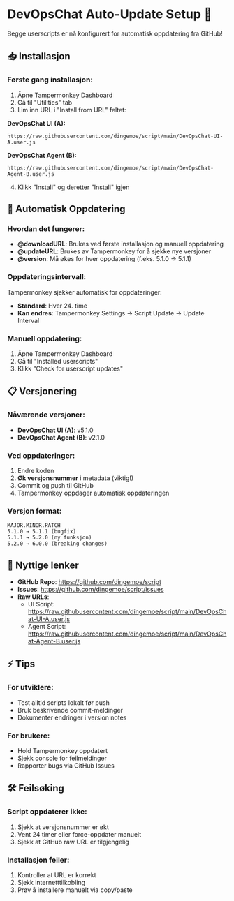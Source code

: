 # DevOpsChat Auto-Update Setup 🚀

Begge userscripts er nå konfigurert for automatisk oppdatering fra GitHub!

## 📥 Installasjon

### Første gang installasjon:
1. Åpne Tampermonkey Dashboard
2. Gå til "Utilities" tab
3. Lim inn URL i "Install from URL" feltet:

**DevOpsChat UI (A):**
```
https://raw.githubusercontent.com/dingemoe/script/main/DevOpsChat-UI-A.user.js
```

**DevOpsChat Agent (B):**
```
https://raw.githubusercontent.com/dingemoe/script/main/DevOpsChat-Agent-B.user.js
```

4. Klikk "Install" og deretter "Install" igjen

## 🔄 Automatisk Oppdatering

### Hvordan det fungerer:
- **@downloadURL**: Brukes ved første installasjon og manuell oppdatering
- **@updateURL**: Brukes av Tampermonkey for å sjekke nye versjoner
- **@version**: Må økes for hver oppdatering (f.eks. 5.1.0 → 5.1.1)

### Oppdateringsintervall:
Tampermonkey sjekker automatisk for oppdateringer:
- **Standard**: Hver 24. time
- **Kan endres**: Tampermonkey Settings → Script Update → Update Interval

### Manuell oppdatering:
1. Åpne Tampermonkey Dashboard
2. Gå til "Installed userscripts"
3. Klikk "Check for userscript updates"

## 📋 Versjonering

### Nåværende versjoner:
- **DevOpsChat UI (A)**: v5.1.0
- **DevOpsChat Agent (B)**: v2.1.0

### Ved oppdateringer:
1. Endre koden
2. **Øk versjonsnummer** i metadata (viktig!)
3. Commit og push til GitHub
4. Tampermonkey oppdager automatisk oppdateringen

### Versjon format:
```
MAJOR.MINOR.PATCH
5.1.0 → 5.1.1 (bugfix)
5.1.1 → 5.2.0 (ny funksjon)
5.2.0 → 6.0.0 (breaking changes)
```

## 🔗 Nyttige lenker

- **GitHub Repo**: https://github.com/dingemoe/script
- **Issues**: https://github.com/dingemoe/script/issues
- **Raw URLs**:
  - UI Script: https://raw.githubusercontent.com/dingemoe/script/main/DevOpsChat-UI-A.user.js
  - Agent Script: https://raw.githubusercontent.com/dingemoe/script/main/DevOpsChat-Agent-B.user.js

## ⚡ Tips

### For utviklere:
- Test alltid scripts lokalt før push
- Bruk beskrivende commit-meldinger
- Dokumenter endringer i version notes

### For brukere:
- Hold Tampermonkey oppdatert
- Sjekk console for feilmeldinger
- Rapporter bugs via GitHub Issues

## 🛠️ Feilsøking

### Script oppdaterer ikke:
1. Sjekk at versjonsnummer er økt
2. Vent 24 timer eller force-oppdater manuelt
3. Sjekk at GitHub raw URL er tilgjengelig

### Installasjon feiler:
1. Kontroller at URL er korrekt
2. Sjekk internetttilkobling
3. Prøv å installere manuelt via copy/paste